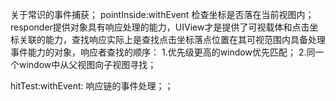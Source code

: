 关于常识的事件捕获；
pointInside:withEvent 检查坐标是否落在当前视图内；
responder提供对象具有响应处理的能力，UIView才是提供了可视载体和点击坐标关联的能力，查找响应实际上是查找点击坐标落点位置在其可视范围内具备处理事件能力的对象，响应者查找的顺序：
1.优先级更高的window优先匹配；
2.同一个window中从父视图向子视图寻找；

hitTest:withEvent: 响应链的事件处理；；